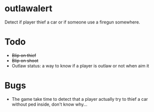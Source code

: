 # outlawalert
Detect if player thief a car or if someone use a firegun somewhere.

# Todo #

* ~~Blip on thief~~
* ~~Blip on shoot~~
* Outlaw status: a way to know if a player is outlaw or not when aim it


# Bugs #

* The game take time to detect that a player actually try to thief a car without ped inside, don't know why...
